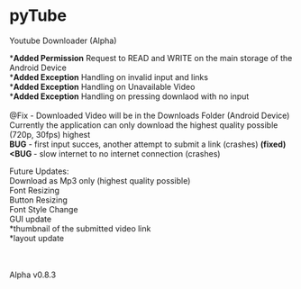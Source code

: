 # pyTube
Youtube Downloader (Alpha) <br>

*<b>Added Permission</b> Request to READ and WRITE on the main storage of the Android Device <br>
*<b>Added Exception</b> Handling on invalid input and links <br>
*<b>Added Exception</b> Handling on Unavailable Video <br>
*<b>Added Exception</b> Handling on pressing downlaod with no input <br>
<br>
@Fix - Downloaded Video will be in the Downloads Folder (Android Device)
<br>
Currently the application can only download the highest quality possible (720p, 30fps) highest
<br>
<b>BUG</b> - first input succes, another attempt to submit a link (crashes) <b>(fixed)</b> <br>
<b><BUG </b> - slow internet to no internet connection (crashes)


Future Updates: <br>
  Download as Mp3 only (highest quality possible) <br>
  Font Resizing <br>
  Button Resizing <br>
  Font Style Change <br>
  GUI update <br>
    *thumbnail of the submitted video link <br>
    *layout update <br>
 <br>
 <br>

Alpha v0.8.3

